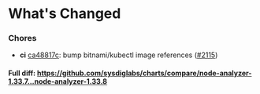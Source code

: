 # What's Changed

### Chores
- **ci** [ca48817c](https://github.com/sysdiglabs/charts/commit/ca48817ca3532f8367509f1a9582923ff8020d29): bump bitnami/kubectl image references ([#2115](https://github.com/sysdiglabs/charts/issues/2115))
#### Full diff: https://github.com/sysdiglabs/charts/compare/node-analyzer-1.33.7...node-analyzer-1.33.8
